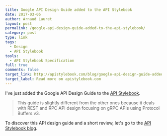 ```yaml
---
title: Google API Design Guide added to the API Stylebook
date: 2017-03-05
author: Arnaud Lauret
layout: post
permalink: /google-api-design-guide-added-to-the-api-stylebook/
category: post
type: link
tags:
  - Design
  - API Stylebook
tools:
  - API Stylebook Specification
full: true
comments: false
target_link: http://apistylebook.com/blog/google-api-design-guide-added-on-the-api-stylebook
target_label: Read more on apistylebook.com
---
```

I've just added the Google API Design Guide to the [API Stylebook](http://apistylebook.com/blog/google-api-design-guide-added-on-the-api-stylebook). 

> This guide is slightly different from the other ones because it deals with REST and RPC API design focusing on gRPC APIs using Protocol Buffers v3.

To discover this API design guide and a short review, let's go to the [API Stylebook blog](http://apistylebook.com/blog/google-api-design-guide-added-on-the-api-stylebook).
